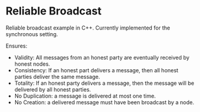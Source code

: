 # Reliable Broadcast

Reliable broadcast example in C++. Currently implemented for the synchronous setting.

Ensures:
- Validity: All messages from an honest party are eventually received by honest nodes.
- Consistency: If an honest part delivers a message, then all honest parties deliver the same message.
- Totality: If an honest party delivers a message, then the message will be delivered by all honest parties.
- No Duplication: a message is delivered at most one time.
- No Creation: a delivered message must have been broadcast by a node.
